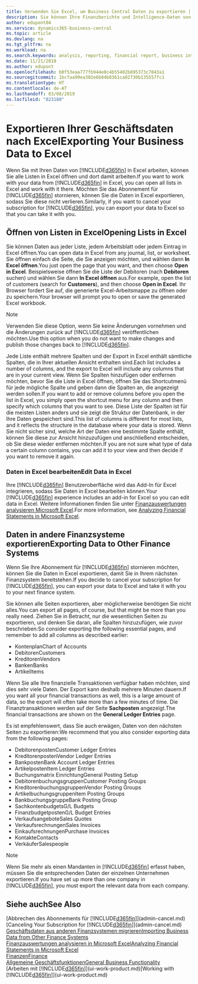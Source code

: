 ```yaml
---
title: Verwenden Sie Excel, um Business Central Daten zu exportieren | Microsoft Docs
description: Sie können Ihre Finanzberichte und Intelligence-Daten von Business Central in Excel exportieren, oder Ihre Financials Daten in Excel öffnen.
author: edupont04
ms.service: dynamics365-business-central
ms.topic: article
ms.devlang: na
ms.tgt_pltfrm: na
ms.workload: na
ms.search.keywords: analysis, reporting, financial report, business intelligence, BI, Excel
ms.date: 11/21/2018
ms.author: edupont
ms.openlocfilehash: b0f53eaa777fb944e0c4b55402b895373c7843a1
ms.sourcegitcommit: 1bcfaa99ea302e6b84b8361ca02730b135557fc1
ms.translationtype: HT
ms.contentlocale: de-AT
ms.lasthandoff: 03/08/2019
ms.locfileid: "823180"
---
```

# <a name="exporting-your-business-data-to-excel"></a><span data-ttu-id="87c5f-103">Exportieren Ihrer Geschäftsdaten nach Excel</span><span class="sxs-lookup"><span data-stu-id="87c5f-103">Exporting Your Business Data to Excel</span></span>
<span data-ttu-id="87c5f-104">Wenn Sie mit Ihren Daten von [!INCLUDE[d365fin](includes/d365fin_md.md)] in Excel arbeiten, können Sie alle Listen in Excel öffnen und dort damit arbeiten.</span><span class="sxs-lookup"><span data-stu-id="87c5f-104">If you want to work with your data from [!INCLUDE[d365fin](includes/d365fin_md.md)] in Excel, you can open all lists in Excel and work with it there.</span></span> <span data-ttu-id="87c5f-105">Möchten Sie das Abonnement für [!INCLUDE[d365fin](includes/d365fin_md.md)] stornieren, können Sie die Daten in Excel exportieren, sodass Sie diese nicht verlieren.</span><span class="sxs-lookup"><span data-stu-id="87c5f-105">Similarly, if you want to cancel your subscription for [!INCLUDE[d365fin](includes/d365fin_md.md)], you can export your data to Excel so that you can take it with you.</span></span>

## <a name="opening-lists-in-excel"></a><span data-ttu-id="87c5f-106">Öffnen von Listen in Excel</span><span class="sxs-lookup"><span data-stu-id="87c5f-106">Opening Lists in Excel</span></span>
<span data-ttu-id="87c5f-107">Sie können Daten aus jeder Liste, jedem Arbeitsblatt oder jedem Eintrag in Excel öffnen.</span><span class="sxs-lookup"><span data-stu-id="87c5f-107">You can open data in Excel from any journal, list, or worksheet.</span></span> <span data-ttu-id="87c5f-108">Sie öffnen einfach die Seite, die Sie anzeigen möchten, und wählen dann **In Excel öffnen**.</span><span class="sxs-lookup"><span data-stu-id="87c5f-108">You just open the page that you want, and then choose **Open in Excel**.</span></span> <span data-ttu-id="87c5f-109">Beispielsweise öffnen Sie die Liste der Debitoren (nach **Debitoren** suchen) und wählen Sie dann **In Excel öffnen** aus.</span><span class="sxs-lookup"><span data-stu-id="87c5f-109">For example, open the list of customers (search for **Customers**), and then choose **Open in Excel**.</span></span> <span data-ttu-id="87c5f-110">Ihr Browser fordert Sie auf, die generierte Excel-Arbeitsmappe zu öffnen oder zu speichern.</span><span class="sxs-lookup"><span data-stu-id="87c5f-110">Your browser will prompt you to open or save the generated Excel workbook.</span></span>  

> [!NOTE]
> <span data-ttu-id="87c5f-111">Verwenden Sie diese Option, wenn Sie keine Änderungen vornehmen und die Änderungen zurück auf [!INCLUDE[d365fin](includes/d365fin_md.md)] veröffentlichen möchten.</span><span class="sxs-lookup"><span data-stu-id="87c5f-111">Use this option when you do not want to make changes and publish those changes back to [!INCLUDE[d365fin](includes/d365fin_md.md)].</span></span>  

<span data-ttu-id="87c5f-112">Jede Liste enthält mehrere Spalten und der Export in Excel enthält sämtliche Spalten, die in Ihrer aktuellen Ansicht enthalten sind.</span><span class="sxs-lookup"><span data-stu-id="87c5f-112">Each list includes a number of columns, and the export to Excel will include any columns that are in your current view.</span></span> <span data-ttu-id="87c5f-113">Wenn Sie Spalten hinzufügen oder entfernen möchten, bevor Sie die Liste in Excel öffnen, öffnen Sie das Shortcutmenü für jede mögliche Spalte und geben dann die Spalten an, die angezeigt werden sollen.</span><span class="sxs-lookup"><span data-stu-id="87c5f-113">If you want to add or remove columns before you open the list in Excel, you simply open the shortcut menu for any column and then specify which columns that you want to see.</span></span> <span data-ttu-id="87c5f-114">Diese Liste der Spalten ist für die meisten Listen anders und sie zeigt die Struktur der Datenbank, in der Ihre Daten gespeichert sind.</span><span class="sxs-lookup"><span data-stu-id="87c5f-114">This list of columns is different for most lists, and it reflects the structure in the database where your data is stored.</span></span> <span data-ttu-id="87c5f-115">Wenn Sie nicht sicher sind, welche Art der Daten eine bestimmte Spalte enthält, können Sie diese zur Ansicht hinzuzufügen und anschließend entscheiden, ob Sie diese wieder entfernen möchten.</span><span class="sxs-lookup"><span data-stu-id="87c5f-115">If you are not sure what type of data a certain column contains, you can add it to your view and then decide if you want to remove it again.</span></span>  

### <a name="edit-data-in-excel"></a><span data-ttu-id="87c5f-116">Daten in Excel bearbeiten</span><span class="sxs-lookup"><span data-stu-id="87c5f-116">Edit Data in Excel</span></span>
<span data-ttu-id="87c5f-117">Ihre [!INCLUDE[d365fin](includes/d365fin_md.md)] Benutzeroberfläche wird das Add-In für Excel integrieren, sodass Sie Daten in Excel bearbeiten können.</span><span class="sxs-lookup"><span data-stu-id="87c5f-117">Your [!INCLUDE[d365fin](includes/d365fin_md.md)] experience includes an add-in for Excel so you can edit data in Excel.</span></span> <span data-ttu-id="87c5f-118">Weitere Informationen finden Sie unter [Finanzauswertungen analysieren Microsoft Excel](finance-analyze-excel.md).</span><span class="sxs-lookup"><span data-stu-id="87c5f-118">For more information, see [Analyzing Financial Statements in Microsoft Excel](finance-analyze-excel.md).</span></span>  

## <a name="exporting-data-to-other-finance-systems"></a><span data-ttu-id="87c5f-119">Daten in andere Finanzsysteme exportieren</span><span class="sxs-lookup"><span data-stu-id="87c5f-119">Exporting Data to Other Finance Systems</span></span>
<span data-ttu-id="87c5f-120">Wenn Sie Ihre Abonnement für [!INCLUDE[d365fin](includes/d365fin_md.md)] stornieren möchten, können Sie die Daten in Excel exportieren, damit Sie in Ihrem nächsten Finanzsystem bereitstehen.</span><span class="sxs-lookup"><span data-stu-id="87c5f-120">If you decide to cancel your subscription for [!INCLUDE[d365fin](includes/d365fin_md.md)], you can export your data to Excel and take it with you to your next finance system.</span></span>  

<span data-ttu-id="87c5f-121">Sie können alle Seiten exportieren, aber möglicherweise benötigen Sie nicht alles.</span><span class="sxs-lookup"><span data-stu-id="87c5f-121">You can export all pages, of course, but that might be more than you really need.</span></span> <span data-ttu-id="87c5f-122">Ziehen Sie in Betracht, nur die wesentlichen Seiten zu exportieren, und denken Sie daran, alle Spalten hinzuzufügen, wie zuvor beschrieben:</span><span class="sxs-lookup"><span data-stu-id="87c5f-122">So consider exporting the following essential pages, and remember to add all columns as described earlier:</span></span>  

* <span data-ttu-id="87c5f-123">Kontenplan</span><span class="sxs-lookup"><span data-stu-id="87c5f-123">Chart of Accounts</span></span>  
* <span data-ttu-id="87c5f-124">Debitoren</span><span class="sxs-lookup"><span data-stu-id="87c5f-124">Customers</span></span>  
* <span data-ttu-id="87c5f-125">Kreditoren</span><span class="sxs-lookup"><span data-stu-id="87c5f-125">Vendors</span></span>  
* <span data-ttu-id="87c5f-126">Banken</span><span class="sxs-lookup"><span data-stu-id="87c5f-126">Banks</span></span>  
* <span data-ttu-id="87c5f-127">Artikel</span><span class="sxs-lookup"><span data-stu-id="87c5f-127">Items</span></span>  

<span data-ttu-id="87c5f-128">Wenn Sie alle Ihre finanzielle Transaktionen verfügbar haben möchten, sind dies sehr viele Daten. Der Export kann deshalb  mehrere Minuten dauern.</span><span class="sxs-lookup"><span data-stu-id="87c5f-128">If you want all your financial transactions as well, this is a large amount of data, so the export will often take more than a few minutes of time.</span></span> <span data-ttu-id="87c5f-129">Die Finanztransaktionen werden auf der Seite **Sachposten** angezeigt.</span><span class="sxs-lookup"><span data-stu-id="87c5f-129">The financial transactions are shown on the **General Ledger Entries** page.</span></span>  

<span data-ttu-id="87c5f-130">Es ist empfehlenswert, dass Sie auch erwägen, Daten von den nächsten Seiten zu exportieren:</span><span class="sxs-lookup"><span data-stu-id="87c5f-130">We recommend that you also consider exporting data from the following pages:</span></span>  

* <span data-ttu-id="87c5f-131">Debitorenposten</span><span class="sxs-lookup"><span data-stu-id="87c5f-131">Customer Ledger Entries</span></span>  
* <span data-ttu-id="87c5f-132">Kreditorenposten</span><span class="sxs-lookup"><span data-stu-id="87c5f-132">Vendor Ledger Entries</span></span>  
* <span data-ttu-id="87c5f-133">Bankposten</span><span class="sxs-lookup"><span data-stu-id="87c5f-133">Bank Account Ledger Entries</span></span>  
* <span data-ttu-id="87c5f-134">Artikelposten</span><span class="sxs-lookup"><span data-stu-id="87c5f-134">Item Ledger Entries</span></span>  
* <span data-ttu-id="87c5f-135">Buchungsmatrix Einrichtung</span><span class="sxs-lookup"><span data-stu-id="87c5f-135">General Posting Setup</span></span>  
* <span data-ttu-id="87c5f-136">Debitorenbuchungsgruppen</span><span class="sxs-lookup"><span data-stu-id="87c5f-136">Customer Posting Groups</span></span>  
* <span data-ttu-id="87c5f-137">Kreditorenbuchungsgruppen</span><span class="sxs-lookup"><span data-stu-id="87c5f-137">Vendor Posting Groups</span></span>  
* <span data-ttu-id="87c5f-138">Artikelbuchungsgruppen</span><span class="sxs-lookup"><span data-stu-id="87c5f-138">Item Posting Groups</span></span>  
* <span data-ttu-id="87c5f-139">Bankbuchungsgruppe</span><span class="sxs-lookup"><span data-stu-id="87c5f-139">Bank Posting Group</span></span>  
* <span data-ttu-id="87c5f-140">Sachkontenbudgets</span><span class="sxs-lookup"><span data-stu-id="87c5f-140">G/L Budgets</span></span>  
* <span data-ttu-id="87c5f-141">Finanzbudgetposten</span><span class="sxs-lookup"><span data-stu-id="87c5f-141">G/L Budget Entries</span></span>  
* <span data-ttu-id="87c5f-142">Verkaufsangebote</span><span class="sxs-lookup"><span data-stu-id="87c5f-142">Sales Quotes</span></span>  
* <span data-ttu-id="87c5f-143">Verkaufsrechnungen</span><span class="sxs-lookup"><span data-stu-id="87c5f-143">Sales Invoices</span></span>  
* <span data-ttu-id="87c5f-144">Einkaufsrechnungen</span><span class="sxs-lookup"><span data-stu-id="87c5f-144">Purchase Invoices</span></span>  
* <span data-ttu-id="87c5f-145">Kontakte</span><span class="sxs-lookup"><span data-stu-id="87c5f-145">Contacts</span></span>  
* <span data-ttu-id="87c5f-146">Verkäufer</span><span class="sxs-lookup"><span data-stu-id="87c5f-146">Salespeople</span></span>  

> [!NOTE]  
>   <span data-ttu-id="87c5f-147">Wenn Sie mehr als einen Mandanten in [!INCLUDE[d365fin](includes/d365fin_md.md)] erfasst haben, müssen Sie die entsprechenden Daten der einzelnen Unternehmen exportieren.</span><span class="sxs-lookup"><span data-stu-id="87c5f-147">If you have set up more than one company in [!INCLUDE[d365fin](includes/d365fin_md.md)], you must export the relevant data from each company.</span></span>

## <a name="see-also"></a><span data-ttu-id="87c5f-148">Siehe auch</span><span class="sxs-lookup"><span data-stu-id="87c5f-148">See Also</span></span>
<span data-ttu-id="87c5f-149">[Abbrechen des Abonnements für [!INCLUDE[d365fin](includes/d365fin_md.md)]](admin-cancel.md)</span><span class="sxs-lookup"><span data-stu-id="87c5f-149">[Canceling Your Subscription for [!INCLUDE[d365fin](includes/d365fin_md.md)]](admin-cancel.md)</span></span>  
[<span data-ttu-id="87c5f-150">Geschäftsdaten aus anderen Finanzsystemen migrieren</span><span class="sxs-lookup"><span data-stu-id="87c5f-150">Importing Business Data from Other Finance Systems</span></span>](across-import-data-configuration-packages.md)  
[<span data-ttu-id="87c5f-151">Finanzauswertungen analysieren in Microsoft Excel</span><span class="sxs-lookup"><span data-stu-id="87c5f-151">Analyzing Financial Statements in Microsoft Excel</span></span>](finance-analyze-excel.md)  
[<span data-ttu-id="87c5f-152">Finanzen</span><span class="sxs-lookup"><span data-stu-id="87c5f-152">Finance</span></span>](finance.md)  
[<span data-ttu-id="87c5f-153">Allgemeine Geschäftsfunktionen</span><span class="sxs-lookup"><span data-stu-id="87c5f-153">General Business Functionality</span></span>](ui-across-business-areas.md)  
<span data-ttu-id="87c5f-154">[Arbeiten mit [!INCLUDE[d365fin](includes/d365fin_md.md)]](ui-work-product.md)</span><span class="sxs-lookup"><span data-stu-id="87c5f-154">[Working with [!INCLUDE[d365fin](includes/d365fin_md.md)]](ui-work-product.md)</span></span>  
